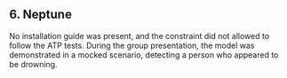 ## 6. Neptune

No installation guide was present, and the constraint did not allowed to follow the ATP tests. During the group presentation, the model was demonstrated in a mocked scenario, detecting a person who appeared to be drowning.